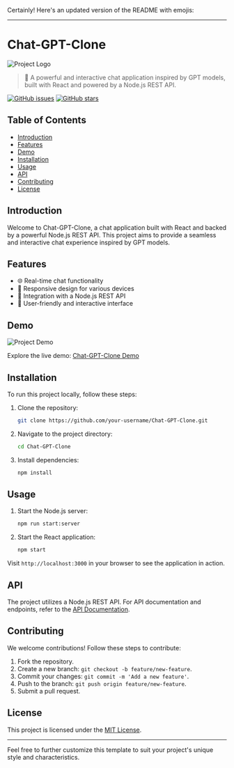 Certainly! Here's an updated version of the README with emojis:

---

# Chat-GPT-Clone

![Project Logo](link-to-your-logo.png) <!-- Add a logo or banner image for your project -->

> 🚀 A powerful and interactive chat application inspired by GPT models, built with React and powered by a Node.js REST API.

[![GitHub issues](https://img.shields.io/github/issues/your-username/Chat-GPT-Clone)](https://github.com/your-username/Chat-GPT-Clone/issues)
[![GitHub stars](https://img.shields.io/github/stars/your-username/Chat-GPT-Clone)](https://github.com/your-username/Chat-GPT-Clone/stargazers)

## Table of Contents

- [Introduction](#introduction)
- [Features](#features)
- [Demo](#demo)
- [Installation](#installation)
- [Usage](#usage)
- [API](#api)
- [Contributing](#contributing)
- [License](#license)

## Introduction

Welcome to Chat-GPT-Clone, a chat application built with React and backed by a powerful Node.js REST API. This project aims to provide a seamless and interactive chat experience inspired by GPT models.

## Features

- 🌐 Real-time chat functionality
- 📱 Responsive design for various devices
- 🚀 Integration with a Node.js REST API
- 🌈 User-friendly and interactive interface

## Demo

![Project Demo](link-to-your-demo-gif.gif) <!-- Add a GIF or link to a demo video -->

Explore the live demo: [Chat-GPT-Clone Demo](https://your-demo-link.com)

## Installation

To run this project locally, follow these steps:

1. Clone the repository:

   ```bash
   git clone https://github.com/your-username/Chat-GPT-Clone.git
   ```

2. Navigate to the project directory:

   ```bash
   cd Chat-GPT-Clone
   ```

3. Install dependencies:

   ```bash
   npm install
   ```

## Usage

1. Start the Node.js server:

   ```bash
   npm run start:server
   ```

2. Start the React application:

   ```bash
   npm start
   ```

Visit `http://localhost:3000` in your browser to see the application in action.

## API

The project utilizes a Node.js REST API. For API documentation and endpoints, refer to the [API Documentation](link-to-your-api-docs).

## Contributing

We welcome contributions! Follow these steps to contribute:

1. Fork the repository.
2. Create a new branch: `git checkout -b feature/new-feature`.
3. Commit your changes: `git commit -m 'Add a new feature'`.
4. Push to the branch: `git push origin feature/new-feature`.
5. Submit a pull request.

## License

This project is licensed under the [MIT License](LICENSE).

---

Feel free to further customize this template to suit your project's unique style and characteristics.
